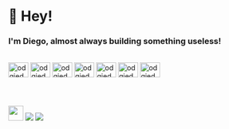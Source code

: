 # 🖖 Hey!

### I'm Diego, almost always building something useless!

<div style="display: inline_block"><br>
  <img align="center" alt="odgiedev-PHP" height="30" width="40" src="https://cdn.jsdelivr.net/gh/devicons/devicon/icons/php/php-plain.svg">
  <img align="center" alt="odgiedev-NodeJs" height="30" width="40" src="https://cdn.jsdelivr.net/gh/devicons/devicon/icons/nodejs/nodejs-original.svg">
  <img align="center" alt="odgiedev-TypeScript" height="30" width="40" src="https://cdn.jsdelivr.net/gh/devicons/devicon/icons/typescript/typescript-plain.svg">
  <img align="center" alt="odgiedev-React" height="30" width="40" src="https://cdn.jsdelivr.net/gh/devicons/devicon/icons/react/react-original.svg">
  <img align="center" alt="odgiedev-TailwindCSS" height="30" width="40" src="https://cdn.jsdelivr.net/gh/devicons/devicon/icons/tailwindcss/tailwindcss-plain.svg">
  <img align="center" alt="odgiedev-MySQL" height="30" width="40" src="https://cdn.jsdelivr.net/gh/devicons/devicon/icons/mysql/mysql-original.svg">
  <img align="center" alt="odgiedev-MongoDB" height="30" width="40" src="https://cdn.jsdelivr.net/gh/devicons/devicon/icons/mongodb/mongodb-original.svg">
  <br><br>
</div>

#

<div>
  <a href="https://odgie-dev.vercel.app/"><img src="https://img.shields.io/badge/%40-WEBSITE-blue?style=for-the-badge" height="30"></a>
  <a href = "mailto:dev.diegof@gmail.com"><img src="https://img.shields.io/badge/-Gmail-%23333?style=for-the-badge&logo=gmail&logoColor=white"></a>
  <a href="https://www.linkedin.com/in/dev-diego-fernandes"><img src="https://img.shields.io/badge/-LinkedIn-%230077B5?style=for-the-badge&logo=linkedin&logoColor=white"></a>
</div>
